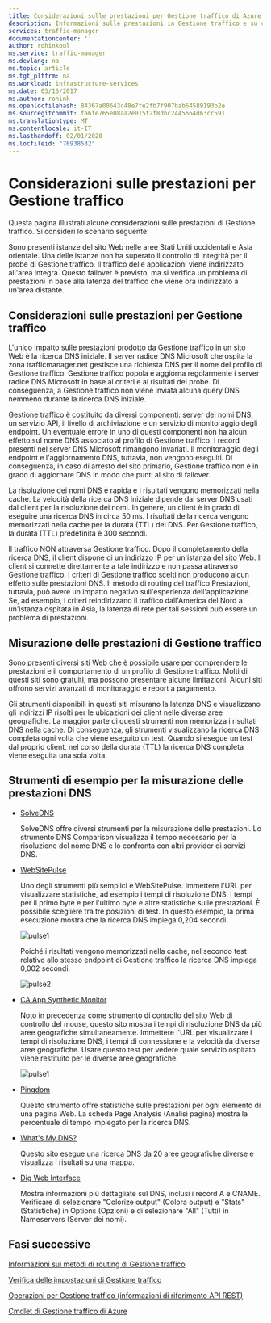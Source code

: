 ```yaml
---
title: Considerazioni sulle prestazioni per Gestione traffico di Azure | Documentazione Microsoft
description: Informazioni sulle prestazioni in Gestione traffico e su come testare le prestazioni in un sito Web quando si usa Gestione traffico
services: traffic-manager
documentationcenter: ''
author: rohinkoul
ms.service: traffic-manager
ms.devlang: na
ms.topic: article
ms.tgt_pltfrm: na
ms.workload: infrastructure-services
ms.date: 03/16/2017
ms.author: rohink
ms.openlocfilehash: 84367a00643c48e7fe2fb7f907bab64589193b2e
ms.sourcegitcommit: fa6fe765e08aa2e015f2f8dbc2445664d63cc591
ms.translationtype: MT
ms.contentlocale: it-IT
ms.lasthandoff: 02/01/2020
ms.locfileid: "76938532"
---
```

# <a name="performance-considerations-for-traffic-manager"></a>Considerazioni sulle prestazioni per Gestione traffico

Questa pagina illustrati alcune considerazioni sulle prestazioni di Gestione traffico. Si consideri lo scenario seguente:

Sono presenti istanze del sito Web nelle aree Stati Uniti occidentali e Asia orientale. Una delle istanze non ha superato il controllo di integrità per il probe di Gestione traffico. Il traffico delle applicazioni viene indirizzato all'area integra. Questo failover è previsto, ma si verifica un problema di prestazioni in base alla latenza del traffico che viene ora indirizzato a un'area distante.

## <a name="performance-considerations-for-traffic-manager"></a>Considerazioni sulle prestazioni per Gestione traffico

L'unico impatto sulle prestazioni prodotto da Gestione traffico in un sito Web è la ricerca DNS iniziale. Il server radice DNS Microsoft che ospita la zona trafficmanager.net gestisce una richiesta DNS per il nome del profilo di Gestione traffico. Gestione traffico popola e aggiorna regolarmente i server radice DNS Microsoft in base ai criteri e ai risultati dei probe. Di conseguenza, a Gestione traffico non viene inviata alcuna query DNS nemmeno durante la ricerca DNS iniziale.

Gestione traffico è costituito da diversi componenti: server dei nomi DNS, un servizio API, il livello di archiviazione e un servizio di monitoraggio degli endpoint. Un eventuale errore in uno di questi componenti non ha alcun effetto sul nome DNS associato al profilo di Gestione traffico. I record presenti nel server DNS Microsoft rimangono invariati. Il monitoraggio degli endpoint e l'aggiornamento DNS, tuttavia, non vengono eseguiti. Di conseguenza, in caso di arresto del sito primario, Gestione traffico non è in grado di aggiornare DNS in modo che punti al sito di failover.

La risoluzione dei nomi DNS è rapida e i risultati vengono memorizzati nella cache. La velocità della ricerca DNS iniziale dipende dai server DNS usati dal client per la risoluzione dei nomi. In genere, un client è in grado di eseguire una ricerca DNS in circa 50 ms. I risultati della ricerca vengono memorizzati nella cache per la durata (TTL) del DNS. Per Gestione traffico, la durata (TTL) predefinita è 300 secondi.

Il traffico NON attraversa Gestione traffico. Dopo il completamento della ricerca DNS, il client dispone di un indirizzo IP per un'istanza del sito Web. Il client si connette direttamente a tale indirizzo e non passa attraverso Gestione traffico. I criteri di Gestione traffico scelti non producono alcun effetto sulle prestazioni DNS. Il metodo di routing del traffico Prestazioni, tuttavia, può avere un impatto negativo sull'esperienza dell'applicazione. Se, ad esempio, i criteri reindirizzano il traffico dall'America del Nord a un'istanza ospitata in Asia, la latenza di rete per tali sessioni può essere un problema di prestazioni.

## <a name="measuring-traffic-manager-performance"></a>Misurazione delle prestazioni di Gestione traffico

Sono presenti diversi siti Web che è possibile usare per comprendere le prestazioni e il comportamento di un profilo di Gestione traffico. Molti di questi siti sono gratuiti, ma possono presentare alcune limitazioni. Alcuni siti offrono servizi avanzati di monitoraggio e report a pagamento.

Gli strumenti disponibili in questi siti misurano la latenza DNS e visualizzano gli indirizzi IP risolti per le ubicazioni dei client nelle diverse aree geografiche. La maggior parte di questi strumenti non memorizza i risultati DNS nella cache. Di conseguenza, gli strumenti visualizzano la ricerca DNS completa ogni volta che viene eseguito un test. Quando si esegue un test dal proprio client, nel corso della durata (TTL) la ricerca DNS completa viene eseguita una sola volta.

## <a name="sample-tools-to-measure-dns-performance"></a>Strumenti di esempio per la misurazione delle prestazioni DNS

* [SolveDNS](https://www.solvedns.com/dns-comparison/)

    SolveDNS offre diversi strumenti per la misurazione delle prestazioni. Lo strumento DNS Comparison visualizza il tempo necessario per la risoluzione del nome DNS e lo confronta con altri provider di servizi DNS.

* [WebSitePulse](https://www.websitepulse.com/help/tools.php)

    Uno degli strumenti più semplici è WebSitePulse. Immettere l'URL per visualizzare statistiche, ad esempio i tempi di risoluzione DNS, i tempi per il primo byte e per l'ultimo byte e altre statistiche sulle prestazioni. È possibile scegliere tra tre posizioni di test. In questo esempio, la prima esecuzione mostra che la ricerca DNS impiega 0,204 secondi.

    ![pulse1](./media/traffic-manager-performance-considerations/traffic-manager-web-site-pulse.png)

    Poiché i risultati vengono memorizzati nella cache, nel secondo test relativo allo stesso endpoint di Gestione traffico la ricerca DNS impiega 0,002 secondi.

    ![pulse2](./media/traffic-manager-performance-considerations/traffic-manager-web-site-pulse2.png)

* [CA App Synthetic Monitor](https://asm.ca.com/en/checkit.php)

    Noto in precedenza come strumento di controllo del sito Web di controllo del mouse, questo sito mostra i tempi di risoluzione DNS da più aree geografiche simultaneamente. Immettere l'URL per visualizzare i tempi di risoluzione DNS, i tempi di connessione e la velocità da diverse aree geografiche. Usare questo test per vedere quale servizio ospitato viene restituito per le diverse aree geografiche.

    ![pulse1](./media/traffic-manager-performance-considerations/traffic-manager-web-site-watchmouse.png)

* [Pingdom](https://tools.pingdom.com/)

    Questo strumento offre statistiche sulle prestazioni per ogni elemento di una pagina Web. La scheda Page Analysis (Analisi pagina) mostra la percentuale di tempo impiegato per la ricerca DNS.

* [What's My DNS?](https://www.whatsmydns.net/)

    Questo sito esegue una ricerca DNS da 20 aree geografiche diverse e visualizza i risultati su una mappa.

* [Dig Web Interface](https://www.digwebinterface.com)

    Mostra informazioni più dettagliate sul DNS, inclusi i record A e CNAME. Verificare di selezionare "Colorize output" (Colora output) e "Stats" (Statistiche) in Options (Opzioni) e di selezionare "All" (Tutti) in Nameservers (Server dei nomi).

## <a name="next-steps"></a>Fasi successive

[Informazioni sui metodi di routing di Gestione traffico](traffic-manager-routing-methods.md)

[Verifica delle impostazioni di Gestione traffico](traffic-manager-testing-settings.md)

[Operazioni per Gestione traffico (informazioni di riferimento API REST)](https://go.microsoft.com/fwlink/?LinkId=313584)

[Cmdlet di Gestione traffico di Azure](https://docs.microsoft.com/powershell/module/az.trafficmanager)

